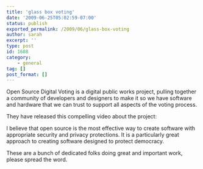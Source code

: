 ```yaml
---
title: 'glass box voting'
date: '2009-06-25T05:02:59-07:00'
status: publish
exported_permalink: /2009/06/glass-box-voting
author: sarah
excerpt: ''
type: post
id: 1608
category:
    - general
tag: []
post_format: []
---
```

Open Source Digital Voting is a digital public works project, pulling together a community of developers and designers to make it so we have software and hardware that we can trust to support all aspects of the voting process.

They have released this compelling video about the project:

I believe that open source is the most effective way to create software with appropriate security and privacy protections. It is a particularly great approach to creating software designed to protect democracy.

These are a bunch of dedicated folks doing great and important work, please spread the word.